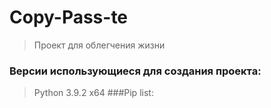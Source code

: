 # Copy-Pass-te
> Проект для облегчения жизни

### Версии использующиеся для создания проекта:
> Python 3.9.2 x64
###Pip list:
```

```